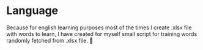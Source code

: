 # Language
Because for english learning purposes most of the times I create .xlsx file with words to learn, I have created for myself small script for training words randomly fetched from .xlsx file. 📖
